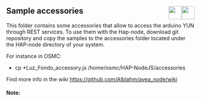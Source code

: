 ## Sample accessories <a href="https://github.com/Alblahm/Voice-Controled-Aquarium/blob/master/Hap-Node_Code/README.es.md"><img src="https://github.com/Alblahm/Voice-Controled-Acuarium/blob/master/img/Flag_of_Spain.png" align="right" hspace="0" vspace="0" width="35px"></a> <a href="https://github.com/Alblahm/Voice-Controled-Aquarium/blob/master/Hap-Node_Code/README.md"><img src="https://github.com/Alblahm/Voice-Controled-Acuarium/blob/master/img/Flag_of_Union.png" align="right" hspace="0" vspace="0" width="35px"></a>

This folder contains some accessories that allow to access the arduino YUN through REST services. To use them with the Hap-node, download git 
repository and copy the samples to the accessories folder located under the HAP-node directory of your system.

 For instance in OSMC:
 * cp *Luz_Fondo_accessory.js /home/osmc/HAP-NodeJS/accessories


 Find more info in the wiki https://github.com/Alblahm/avea_node/wiki
 

#### Note: 
